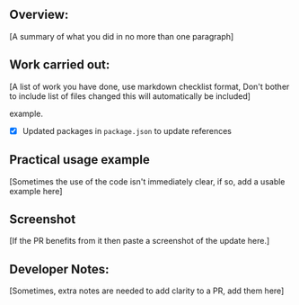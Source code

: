 
## Overview: 
[A summary of what you did in no more than one paragraph]

## Work carried out:

[A list of work you have done, use markdown checklist format,
Don't bother to include list of files changed this will automatically be included]

example.
- [x] Updated packages in `package.json` to update references

## Practical usage example
[Sometimes the use of the code isn't immediately clear, if so, add a usable example here]

## Screenshot
[If the PR benefits from it then paste a screenshot of the update here.]

## Developer Notes:
[Sometimes, extra notes are needed to add clarity to a PR, add them here]
